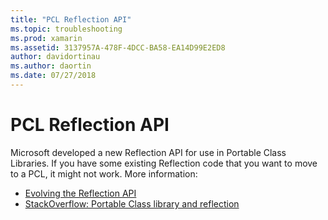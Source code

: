 ```yaml
---
title: "PCL Reflection API"
ms.topic: troubleshooting
ms.prod: xamarin
ms.assetid: 3137957A-478F-4DCC-BA58-EA14D99E2ED8
author: davidortinau
ms.author: daortin
ms.date: 07/27/2018
---
```


# PCL Reflection API

Microsoft developed a new Reflection API for use in Portable Class Libraries. If you have some existing Reflection code that you want to move to a PCL, it might not work. More information:

- [Evolving the Reflection API](http://blogs.msdn.com/b/dotnet/archive/2012/08/28/evolving-the-reflection-api.aspx)
- [StackOverflow: Portable Class library and reflection](https://stackoverflow.com/questions/14061291/portable-class-library-and-reflection)
